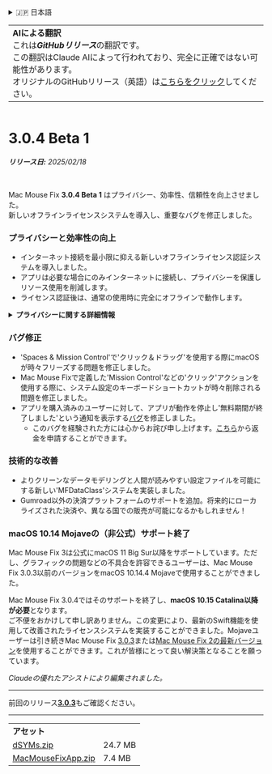 <details>
<summary>🇯🇵 日本語</summary>

[🇬🇧 English (GitHub)](https://github.com/noah-nuebling/mac-mouse-fix/releases/tag/3.0.4-Beta-1)\
[🇦🇩 Català](https://redirect.macmousefix.com/?target=mmf-release&tag=3.0.4-Beta-1&locale=ca)\
[🇩🇪 Deutsch](https://redirect.macmousefix.com/?target=mmf-release&tag=3.0.4-Beta-1&locale=de)\
[🇪🇸 Español](https://redirect.macmousefix.com/?target=mmf-release&tag=3.0.4-Beta-1&locale=es)\
[🇫🇷 Français](https://redirect.macmousefix.com/?target=mmf-release&tag=3.0.4-Beta-1&locale=fr)\
[🇮🇩 Indonesia](https://redirect.macmousefix.com/?target=mmf-release&tag=3.0.4-Beta-1&locale=id)\
[🇮🇹 Italiano](https://redirect.macmousefix.com/?target=mmf-release&tag=3.0.4-Beta-1&locale=it)\
[🇭🇺 Magyar](https://redirect.macmousefix.com/?target=mmf-release&tag=3.0.4-Beta-1&locale=hu)\
[🇳🇱 Nederlands](https://redirect.macmousefix.com/?target=mmf-release&tag=3.0.4-Beta-1&locale=nl)\
[🇵🇱 Polski](https://redirect.macmousefix.com/?target=mmf-release&tag=3.0.4-Beta-1&locale=pl)\
[🇧🇷 Português (Brasil)](https://redirect.macmousefix.com/?target=mmf-release&tag=3.0.4-Beta-1&locale=pt-BR)\
[🇵🇹 Português (Portugal)](https://redirect.macmousefix.com/?target=mmf-release&tag=3.0.4-Beta-1&locale=pt-PT)\
[🇷🇴 Română](https://redirect.macmousefix.com/?target=mmf-release&tag=3.0.4-Beta-1&locale=ro)\
[🇸🇪 Svenska](https://redirect.macmousefix.com/?target=mmf-release&tag=3.0.4-Beta-1&locale=sv)\
[🇻🇳 Tiếng Việt](https://redirect.macmousefix.com/?target=mmf-release&tag=3.0.4-Beta-1&locale=vi)\
[🇹🇷 Türkçe](https://redirect.macmousefix.com/?target=mmf-release&tag=3.0.4-Beta-1&locale=tr)\
[🇨🇿 Čeština](https://redirect.macmousefix.com/?target=mmf-release&tag=3.0.4-Beta-1&locale=cs)\
[🇬🇷 Ελληνικά](https://redirect.macmousefix.com/?target=mmf-release&tag=3.0.4-Beta-1&locale=el)\
[🇷🇺 Русский](https://redirect.macmousefix.com/?target=mmf-release&tag=3.0.4-Beta-1&locale=ru)\
[🇺🇦 Українська](https://redirect.macmousefix.com/?target=mmf-release&tag=3.0.4-Beta-1&locale=uk)\
[🇮🇱 עברית](https://redirect.macmousefix.com/?target=mmf-release&tag=3.0.4-Beta-1&locale=he)\
[🇸🇦 العربية](https://redirect.macmousefix.com/?target=mmf-release&tag=3.0.4-Beta-1&locale=ar)\
[🇮🇳 हिन्दी](https://redirect.macmousefix.com/?target=mmf-release&tag=3.0.4-Beta-1&locale=hi)\
[🇹🇭 ไทย](https://redirect.macmousefix.com/?target=mmf-release&tag=3.0.4-Beta-1&locale=th)\
[🇨🇳 中文 (简体)](https://redirect.macmousefix.com/?target=mmf-release&tag=3.0.4-Beta-1&locale=zh-Hans)\
[🇨🇳 中文 (繁體)](https://redirect.macmousefix.com/?target=mmf-release&tag=3.0.4-Beta-1&locale=zh-Hant)\
[🇭🇰 中文（香港)](https://redirect.macmousefix.com/?target=mmf-release&tag=3.0.4-Beta-1&locale=zh-HK)\
**🇯🇵 日本語**\
[🇰🇷 한국어](https://redirect.macmousefix.com/?target=mmf-release&tag=3.0.4-Beta-1&locale=ko)\
[Help translate Mac Mouse Fix to different languages!](https://github.com/noah-nuebling/mac-mouse-fix/discussions/731)
</details>
<table align=><td>
<b>AIによる翻訳</b><br>
これは<b><em>GitHubリリース</em></b>の翻訳です。<br>
この翻訳はClaude AIによって行われており、完全に正確ではない可能性があります。<br>
オリジナルのGitHubリリース（英語）は<a href="https://github.com/noah-nuebling/mac-mouse-fix/releases/tag/3.0.4-Beta-1">こちらをクリック</a>してください。
</td></table>

<table></table>

# 3.0.4 Beta 1
***リリース日:** 2025/02/18*

<br>

Mac Mouse Fix **3.0.4 Beta 1** はプライバシー、効率性、信頼性を向上させました。\
新しいオフラインライセンスシステムを導入し、重要なバグを修正しました。

### プライバシーと効率性の向上

- インターネット接続を最小限に抑える新しいオフラインライセンス認証システムを導入しました。
- アプリは必要な場合にのみインターネットに接続し、プライバシーを保護しリソース使用を削減します。
- ライセンス認証後は、通常の使用時に完全にオフラインで動作します。

<details>
<summary><b>プライバシーに関する詳細情報</b></summary>
以前のバージョンでは起動時にオンラインでライセンス認証を行っていたため、サードパーティのサーバー（GitHubとGumroad）で接続ログが保存される可能性がありました。新システムでは不要な接続を排除し、初回のライセンス認証後はローカルのライセンスデータが破損した場合にのみインターネットに接続します。
<br><br>
私個人がユーザーの行動を記録することは一切ありませんでしたが、以前のシステムではサードパーティのサーバーがIPアドレスと接続時間を記録する可能性がありました。Gumroadはライセンスキーを記録し、購入時に収集した個人情報と関連付ける可能性もありました。
<br><br>
元のライセンスシステムを構築した際にはこれらの細かいプライバシーの問題を考慮していませんでしたが、現在のMac Mouse Fixは可能な限りプライバシーを重視し、インターネット接続を必要としないものとなっています！
<br><br>
詳しくは<a href=https://gumroad.com/privacy>Gumroadのプライバシーポリシー</a>と私の<a href=https://github.com/noah-nuebling/mac-mouse-fix/issues/976#issuecomment-2140955801>GitHubのコメント</a>をご覧ください。

</details>

### バグ修正

- 'Spaces & Mission Control'で'クリック＆ドラッグ'を使用する際にmacOSが時々フリーズする問題を修正しました。
- Mac Mouse Fixで定義した'Mission Control'などの'クリック'アクションを使用する際に、システム設定のキーボードショートカットが時々削除される問題を修正しました。
- アプリを購入済みのユーザーに対して、アプリが動作を停止し'無料期間が終了しました'という通知を表示する[バグ](https://github.com/noah-nuebling/mac-mouse-fix/issues?q=state%3Aopen%20label%3A%22%27Free%20days%20are%20over%27%20bug%22)を修正しました。
    - このバグを経験された方には心からお詫び申し上げます。[こちら](https://redirect.macmousefix.com/?message=&target=mmf-apply-for-refund)から返金を申請することができます。

### 技術的な改善

- よりクリーンなデータモデリングと人間が読みやすい設定ファイルを可能にする新しい'MFDataClass'システムを実装しました。
- Gumroad以外の決済プラットフォームのサポートを追加。将来的にローカライズされた決済や、異なる国での販売が可能になるかもしれません！

### macOS 10.14 Mojaveの（非公式）サポート終了

Mac Mouse Fix 3は公式にmacOS 11 Big Sur以降をサポートしています。ただし、グラフィックの問題などの不具合を許容できるユーザーは、Mac Mouse Fix 3.0.3以前のバージョンをmacOS 10.14.4 Mojaveで使用することができました。

Mac Mouse Fix 3.0.4ではそのサポートを終了し、**macOS 10.15 Catalina以降が必要**となります。\
ご不便をおかけして申し訳ありません。この変更により、最新のSwift機能を使用して改善されたライセンスシステムを実装することができました。Mojaveユーザーは引き続きMac Mouse Fix [3.0.3](https://github.com/noah-nuebling/mac-mouse-fix/releases/tag/3.0.3)または[Mac Mouse Fix 2の最新バージョン](https://redirect.macmousefix.com/?target=mmf2-latest)を使用することができます。これが皆様にとって良い解決策となることを願っています。

*Claudeの優れたアシストにより編集されました。*

---

前回のリリース[**3.0.3**](https://github.com/noah-nuebling/mac-mouse-fix/releases/tag/3.0.3)もご確認ください。

---

<table align="start">
<tr>
    <td colspan=2>
        <b>アセット</b>
    </td>
</tr>
<tr>
    <td><a href="https://github.com/noah-nuebling/mac-mouse-fix/releases/download/3.0.4-Beta-1/dSYMs.zip">dSYMs.zip</a></td>
    <td>24.7 MB</td>
</tr>
<tr>
    <td><a href="https://github.com/noah-nuebling/mac-mouse-fix/releases/download/3.0.4-Beta-1/MacMouseFixApp.zip">MacMouseFixApp.zip</a></td>
    <td>7.4 MB</td>
</tr>
</table>